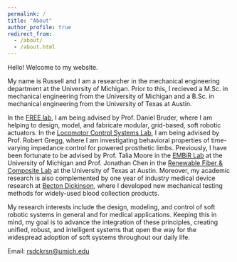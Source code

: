 ```yaml
---
permalink: /
title: "About"
author_profile: true
redirect_from: 
  - /about/
  - /about.html
---
```

Hello! Welcome to my website.

My name is Russell and I am a researcher in the mechanical engineering department at the University of Michigan. Prior to this, I recieved a M.Sc. in mechanical engineering from the University of Michigan and a B.Sc. in mechanical engineering from the University of Texas at Austin.

In the [FREE lab](https://www.freelaboratory.org/), I am being advised by Prof. Daniel Bruder, where I am helping to design, model, and fabricate modular, grid-based, soft robotic actuators. In the [Locomotor Control Systems Lab](https://locolab.robotics.umich.edu/), I am being advised by Prof. Robert Gregg, where I am investigating behavioral properties of time-varying impedance control for powered prosthetic limbs. Previously, I have been fortunate to be advised by Prof. Talia Moore in the [EMBiR Lab](https://www.embirlab.com/) at the University of Michigan and Prof. Jonathan Chen in the [Renewable Fiber & Composite Lab](https://txa.utexas.edu/directory/jonathan-chen) at the University of Texas at Austin. Moreover, my academic research is also complemented by one year of industry medical device research at [Becton Dickinson](https://www.bd.com/en-us), where I developed new mechanical testing methods for widely-used blood collection products.

My research interests include the design, modeling, and control of soft robotic systems in general and for medical applications. Keeping this in mind, my goal is to advance the integration of these principles, creating unified, robust, and intelligent systems that open the way for the widespread adoption of soft systems throughout our daily life.

Email: [rsdckrsn@umich.edu](mailto:rsdckrsn@umich.edu)
